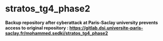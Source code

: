 # stratos_tg4_phase2

**Backup repository after cyberattack at Paris-Saclay university  prevents access to original repository : https://gitlab.dsi.universite-paris-saclay.fr/mohammed.sedki/stratos_tg4_phase2**
